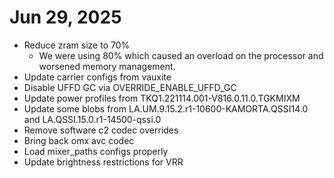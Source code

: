# Jun 29, 2025
- Reduce zram size to 70%
  - We were using 80% which caused an overload on the processor and worsened memory management.
- Update carrier configs from vauxite
- Disable UFFD GC via OVERRIDE_ENABLE_UFFD_GC
- Update power profiles from TKQ1.221114.001-V816.0.11.0.TGKMIXM
- Update some blobs from LA.UM.9.15.2.r1-10600-KAMORTA.QSSI14.0 and LA.QSSI.15.0.r1-14500-qssi.0
- Remove software c2 codec overrides
- Bring back omx avc codec
- Load mixer_paths configs properly
- Update brightness restrictions for VRR
